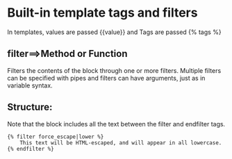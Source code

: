 ﻿# Built-in template tags and filters
In templates, values are passed  {{value}} and Tags are passed {% tags %}
## filter==>Method or Function
Filters the contents of the block through one or more filters. Multiple filters can be specified with pipes and filters can have arguments, just as in variable syntax.
## Structure:
Note that the block includes all the text between the filter and endfilter tags.
```
{% filter force_escape|lower %}
	This text will be HTML-escaped, and will appear in all lowercase.	
{% endfilter %}
```
